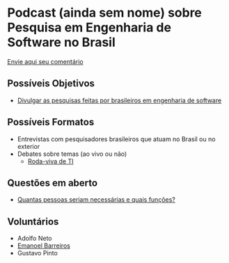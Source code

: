 # Podcast (ainda sem nome) sobre Pesquisa em Engenharia de Software no Brasil

[Envie aqui seu comentário](https://github.com/adolfont/podcast_es/issues/1)

## Possíveis Objetivos

- [Divulgar as pesquisas feitas por brasileiros em engenharia de software](https://twitter.com/gustavopinto/status/1251236532620611584)


## Possíveis Formatos

- Entrevistas com pesquisadores brasileiros que atuam no Brasil ou no exterior
- Debates sobre temas (ao vivo ou não)
  - [Roda-viva de TI](https://twitter.com/1danilo/status/1251893146054807553)
  
## Questões em aberto

 - [Quantas pessoas seriam necessárias e quais funções?](https://twitter.com/leofernandesmo/status/1251888287209398272)
 
 ## Voluntários
 
 - Adolfo Neto
 - [Emanoel Barreiros](https://twitter.com/ebarreiros/status/1251296952442146818)
 - Gustavo Pinto
